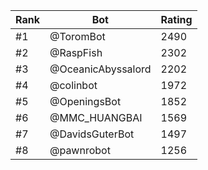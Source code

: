 Rank|Bot|Rating
---|---|---
#1|@ToromBot|2490
#2|@RaspFish|2302
#3|@OceanicAbyssalord|2202
#4|@colinbot|1972
#5|@OpeningsBot|1852
#6|@MMC_HUANGBAI|1569
#7|@DavidsGuterBot|1497
#8|@pawnrobot|1256
